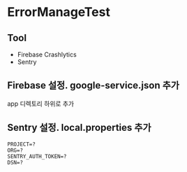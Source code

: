 # ErrorManageTest
## Tool
* Firebase Crashlytics
* Sentry

## Firebase 설정. google-service.json 추가
app 디렉토리 하위로 추가

## Sentry 설정. local.properties 추가
```
PROJECT=?
ORG=?
SENTRY_AUTH_TOKEN=?
DSN=?
```
